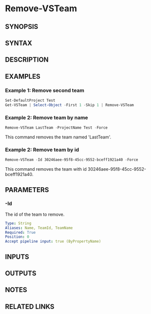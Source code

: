 <!-- #include "./common/header.md" -->

# Remove-VSTeam

## SYNOPSIS

<!-- #include "./synopsis/Remove-VSTeam.md" -->

## SYNTAX

## DESCRIPTION

<!-- #include "./synopsis/Remove-VSTeam.md" -->

## EXAMPLES

### Example 1: Remove second team

```powershell
Set-DefaultProject Test
Get-VSTeam | Select-Object -First 1 -Skip 1 | Remove-VSTeam
```

### Example 2: Remove team by name

```powershell
Remove-VSTeam LastTeam -ProjectName Test -Force
```

This command removes the team named 'LastTeam'.

### Example 2: Remove team by id

```powershell
Remove-VSTeam -Id 30246aee-95f8-45cc-9552-bceff1921a40 -Force
```

This command removes the team with id 30246aee-95f8-45cc-9552-bceff1921a40.

## PARAMETERS

### -Id

The id of the team to remove.

```yaml
Type: String
Aliases: Name, TeamId, TeamName
Required: True
Position: 0
Accept pipeline input: true (ByPropertyName)
```

<!-- #include "./params/projectName.md" -->

<!-- #include "./params/confirm.md" -->

<!-- #include "./params/force.md" -->

<!-- #include "./params/whatIf.md" -->

## INPUTS

## OUTPUTS

## NOTES

<!-- #include "./common/prerequisites.md" -->

## RELATED LINKS

<!-- #include "./common/related.md" -->
